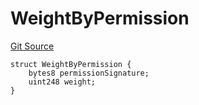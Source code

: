 # WeightByPermission

[Git Source](https://github.com/llama-community/vertex-v1/blob/7b69542e87e2655dea74dab5779f3939de9641f7/src/utils/Structs.sol)



```solidity
struct WeightByPermission {
    bytes8 permissionSignature;
    uint248 weight;
}
```

